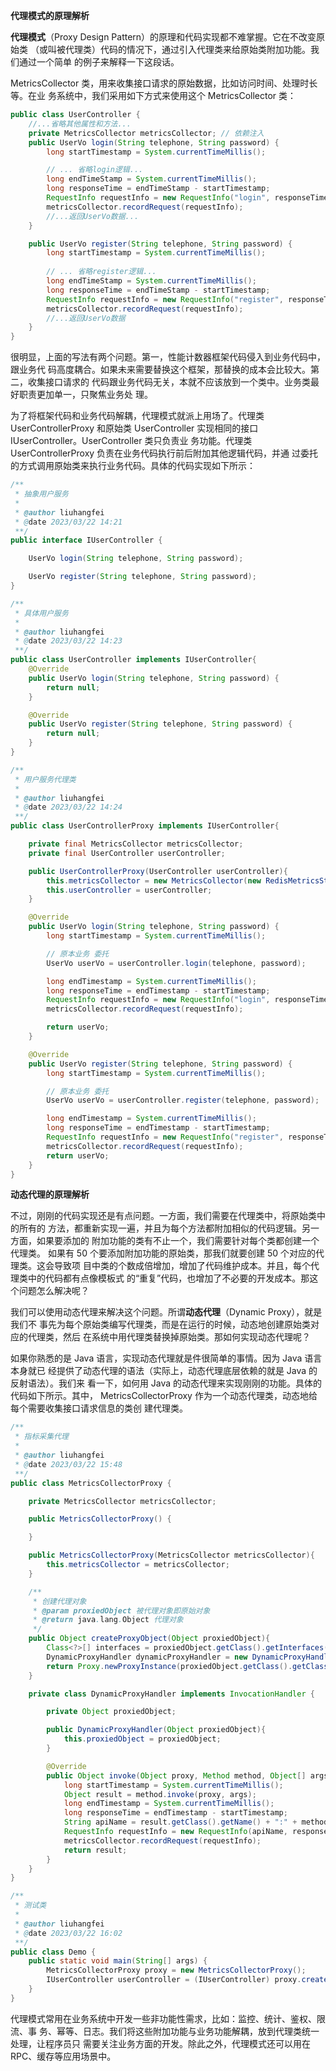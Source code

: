 **代理模式的原理解析** 

**代理模式**（Proxy Design Pattern）的原理和代码实现都不难掌握。它在不改变原始类 （或叫被代理类）代码的情况下，通过引入代理类来给原始类附加功能。我们通过一个简单 的例子来解释一下这段话。 

MetricsCollector 类，用来收集接口请求的原始数据，比如访问时间、处理时长等。在业 务系统中，我们采用如下方式来使用这个 MetricsCollector 类： 

```java
public class UserController {
	//...省略其他属性和方法...
 	private MetricsCollector metricsCollector; // 依赖注入
	public UserVo login(String telephone, String password) {
        long startTimestamp = System.currentTimeMillis();

        // ... 省略login逻辑...
        long endTimeStamp = System.currentTimeMillis();
        long responseTime = endTimeStamp - startTimestamp;
        RequestInfo requestInfo = new RequestInfo("login", responseTime, startTimes
        metricsCollector.recordRequest(requestInfo);
        //...返回UserVo数据... 
    }

 	public UserVo register(String telephone, String password) {
 		long startTimestamp = System.currentTimeMillis();
        
		// ... 省略register逻辑...
 		long endTimeStamp = System.currentTimeMillis();
 		long responseTime = endTimeStamp - startTimestamp;
 		RequestInfo requestInfo = new RequestInfo("register", responseTime, startTi
 		metricsCollector.recordRequest(requestInfo);
 		//...返回UserVo数据
    }
}
```

很明显，上面的写法有两个问题。第一，性能计数器框架代码侵入到业务代码中，跟业务代 码高度耦合。如果未来需要替换这个框架，那替换的成本会比较大。第二，收集接口请求的 代码跟业务代码无关，本就不应该放到一个类中。业务类最好职责更加单一，只聚焦业务处 理。 

为了将框架代码和业务代码解耦，代理模式就派上用场了。代理类 UserControllerProxy 和原始类 UserController 实现相同的接口 IUserController。UserController 类只负责业 务功能。代理类 UserControllerProxy 负责在业务代码执行前后附加其他逻辑代码，并通 过委托的方式调用原始类来执行业务代码。具体的代码实现如下所示： 

```java
/**
 * 抽象用户服务
 *
 * @author liuhangfei
 * @date 2023/03/22 14:21
 **/
public interface IUserController {

    UserVo login(String telephone, String password);

    UserVo register(String telephone, String password);
}

/**
 * 具体用户服务
 *
 * @author liuhangfei
 * @date 2023/03/22 14:23
 **/
public class UserController implements IUserController{
    @Override
    public UserVo login(String telephone, String password) {
        return null;
    }

    @Override
    public UserVo register(String telephone, String password) {
        return null;
    }
}

/**
 * 用户服务代理类
 *
 * @author liuhangfei
 * @date 2023/03/22 14:24
 **/
public class UserControllerProxy implements IUserController{

    private final MetricsCollector metricsCollector;
    private final UserController userController;

    public UserControllerProxy(UserController userController){
        this.metricsCollector = new MetricsCollector(new RedisMetricsStorage());
        this.userController = userController;
    }

    @Override
    public UserVo login(String telephone, String password) {
        long startTimestamp = System.currentTimeMillis();

        // 原本业务 委托
        UserVo userVo = userController.login(telephone, password);

        long endTimestamp = System.currentTimeMillis();
        long responseTime = endTimestamp - startTimestamp;
        RequestInfo requestInfo = new RequestInfo("login", responseTime, startTimestamp);
        metricsCollector.recordRequest(requestInfo);

        return userVo;
    }

    @Override
    public UserVo register(String telephone, String password) {
        long startTimestamp = System.currentTimeMillis();

        // 原本业务 委托
        UserVo userVo = userController.register(telephone, password);

        long endTimestamp = System.currentTimeMillis();
        long responseTime = endTimestamp - startTimestamp;
        RequestInfo requestInfo = new RequestInfo("register", responseTime, startTimestamp);
        metricsCollector.recordRequest(requestInfo);
        return userVo;
    }
}
```

**动态代理的原理解析** 

不过，刚刚的代码实现还是有点问题。一方面，我们需要在代理类中，将原始类中的所有的 方法，都重新实现一遍，并且为每个方法都附加相似的代码逻辑。另一方面，如果要添加的 附加功能的类有不止一个，我们需要针对每个类都创建一个代理类。 如果有 50 个要添加附加功能的原始类，那我们就要创建 50 个对应的代理类。这会导致项 目中类的个数成倍增加，增加了代码维护成本。并且，每个代理类中的代码都有点像模板式 的“重复”代码，也增加了不必要的开发成本。那这个问题怎么解决呢？

我们可以使用动态代理来解决这个问题。所谓**动态代理**（Dynamic Proxy），就是我们不 事先为每个原始类编写代理类，而是在运行的时候，动态地创建原始类对应的代理类，然后 在系统中用代理类替换掉原始类。那如何实现动态代理呢？ 

如果你熟悉的是 Java 语言，实现动态代理就是件很简单的事情。因为 Java 语言本身就已 经提供了动态代理的语法（实际上，动态代理底层依赖的就是 Java 的反射语法）。我们来 看一下，如何用 Java 的动态代理来实现刚刚的功能。具体的代码如下所示。其中， MetricsCollectorProxy 作为一个动态代理类，动态地给每个需要收集接口请求信息的类创 建代理类。 

```java
/**
 * 指标采集代理
 *
 * @author liuhangfei
 * @date 2023/03/22 15:48
 **/
public class MetricsCollectorProxy {

    private MetricsCollector metricsCollector;

    public MetricsCollectorProxy() {

    }

    public MetricsCollectorProxy(MetricsCollector metricsCollector){
        this.metricsCollector = metricsCollector;
    }

    /**
     * 创建代理对象
     * @param proxiedObject 被代理对象即原始对象
     * @return java.lang.Object 代理对象
     */
    public Object createProxyObject(Object proxiedObject){
        Class<?>[] interfaces = proxiedObject.getClass().getInterfaces();
        DynamicProxyHandler dynamicProxyHandler = new DynamicProxyHandler(proxiedObject);
        return Proxy.newProxyInstance(proxiedObject.getClass().getClassLoader(), interfaces, dynamicProxyHandler);
    }

    private class DynamicProxyHandler implements InvocationHandler {

        private Object proxiedObject;

        public DynamicProxyHandler(Object proxiedObject){
            this.proxiedObject = proxiedObject;
        }

        @Override
        public Object invoke(Object proxy, Method method, Object[] args) throws Throwable {
            long startTimestamp = System.currentTimeMillis();
            Object result = method.invoke(proxy, args);
            long endTimestamp = System.currentTimeMillis();
            long responseTime = endTimestamp - startTimestamp;
            String apiName = result.getClass().getName() + ":" + method.getName();
            RequestInfo requestInfo = new RequestInfo(apiName, responseTime, startTimestamp);
            metricsCollector.recordRequest(requestInfo);
            return result;
        }
    }
}

/**
 * 测试类
 *
 * @author liuhangfei
 * @date 2023/03/22 16:02
 **/
public class Demo {
    public static void main(String[] args) {
        MetricsCollectorProxy proxy = new MetricsCollectorProxy();
        IUserController userController = (IUserController) proxy.createProxyObject(new UserController());
    }
}
```

代理模式常用在业务系统中开发一些非功能性需求，比如：监控、统计、鉴权、限流、事 务、幂等、日志。我们将这些附加功能与业务功能解耦，放到代理类统一处理，让程序员只 需要关注业务方面的开发。除此之外，代理模式还可以用在 RPC、缓存等应用场景中。